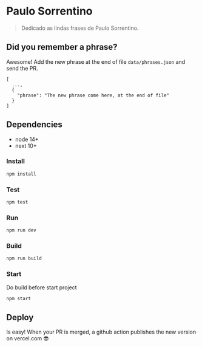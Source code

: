 # Paulo Sorrentino
> Dedicado as lindas frases de Paulo Sorrentino.

## Did you remember a phrase?

Awesome! Add the new phrase at the end of file `data/phrases.json` and send the PR.

```
[
  ...,
  {
    "phrase": "The new phrase come here, at the end of file"
  }
]
```

## Dependencies

* node 14+
* next 10+

### Install

```sh
npm install
```

### Test
```sh
npm test
```

### Run

```sh
npm run dev
```

### Build

```sh
npm run build
```

### Start

Do build before start project

```sh
npm start
```

## Deploy

Is easy! When your PR is merged, a github action publishes the new version on vercel.com :sunglasses:
